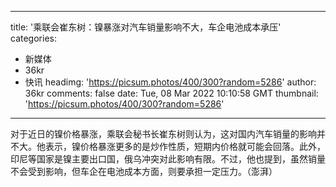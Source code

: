 
---
title: '乘联会崔东树：镍暴涨对汽车销量影响不大，车企电池成本承压'
categories: 
 - 新媒体
 - 36kr
 - 快讯
headimg: 'https://picsum.photos/400/300?random=5286'
author: 36kr
comments: false
date: Tue, 08 Mar 2022 10:10:58 GMT
thumbnail: 'https://picsum.photos/400/300?random=5286'
---

<div>   
对于近日的镍价格暴涨，乘联会秘书长崔东树则认为，这对国内汽车销量的影响并不大。他表示，镍价格暴涨更多的是炒作性质，短期内价格就可能会回落。此外，印尼等国家是镍主要出口国，俄乌冲突对此影响有限。不过，他也提到，虽然销量不会受到影响，但车企在电池成本方面，则要承担一定压力。（澎湃）  
</div>
            